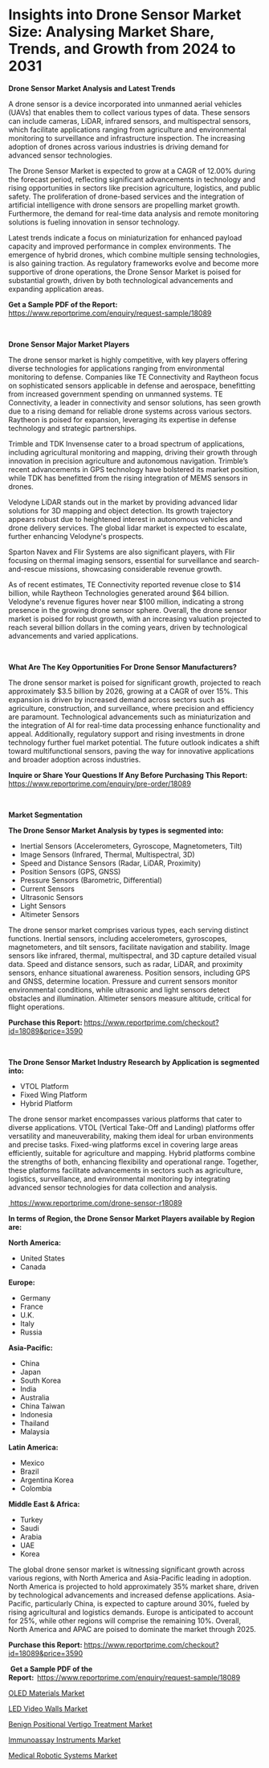 <p><h1>Insights into Drone Sensor Market Size: Analysing Market Share, Trends, and Growth from 2024 to 2031</h1></p><p><strong>Drone Sensor Market Analysis and Latest Trends</strong></p>
<p><p>A drone sensor is a device incorporated into unmanned aerial vehicles (UAVs) that enables them to collect various types of data. These sensors can include cameras, LiDAR, infrared sensors, and multispectral sensors, which facilitate applications ranging from agriculture and environmental monitoring to surveillance and infrastructure inspection. The increasing adoption of drones across various industries is driving demand for advanced sensor technologies.</p><p>The Drone Sensor Market is expected to grow at a CAGR of 12.00% during the forecast period, reflecting significant advancements in technology and rising opportunities in sectors like precision agriculture, logistics, and public safety. The proliferation of drone-based services and the integration of artificial intelligence with drone sensors are propelling market growth. Furthermore, the demand for real-time data analysis and remote monitoring solutions is fueling innovation in sensor technology. </p><p>Latest trends indicate a focus on miniaturization for enhanced payload capacity and improved performance in complex environments. The emergence of hybrid drones, which combine multiple sensing technologies, is also gaining traction. As regulatory frameworks evolve and become more supportive of drone operations, the Drone Sensor Market is poised for substantial growth, driven by both technological advancements and expanding application areas.</p></p>
<p><strong>Get a Sample PDF of the Report:&nbsp;</strong> <a href="https://www.reportprime.com/enquiry/request-sample/18089?utm_campaign=31&utm_medium=2&utm_source=Github&utm_content=ia&utm_term=20112024&utm_id=drone-sensor">https://www.reportprime.com/enquiry/request-sample/18089</a></p>
<p>&nbsp;</p>
<p><strong>Drone Sensor Major Market Players</strong></p>
<p><p>The drone sensor market is highly competitive, with key players offering diverse technologies for applications ranging from environmental monitoring to defense. Companies like TE Connectivity and Raytheon focus on sophisticated sensors applicable in defense and aerospace, benefitting from increased government spending on unmanned systems. TE Connectivity, a leader in connectivity and sensor solutions, has seen growth due to a rising demand for reliable drone systems across various sectors. Raytheon is poised for expansion, leveraging its expertise in defense technology and strategic partnerships.</p><p>Trimble and TDK Invensense cater to a broad spectrum of applications, including agricultural monitoring and mapping, driving their growth through innovation in precision agriculture and autonomous navigation. Trimble’s recent advancements in GPS technology have bolstered its market position, while TDK has benefitted from the rising integration of MEMS sensors in drones.</p><p>Velodyne LiDAR stands out in the market by providing advanced lidar solutions for 3D mapping and object detection. Its growth trajectory appears robust due to heightened interest in autonomous vehicles and drone delivery services. The global lidar market is expected to escalate, further enhancing Velodyne's prospects.</p><p>Sparton Navex and Flir Systems are also significant players, with Flir focusing on thermal imaging sensors, essential for surveillance and search-and-rescue missions, showcasing considerable revenue growth.</p><p>As of recent estimates, TE Connectivity reported revenue close to $14 billion, while Raytheon Technologies generated around $64 billion. Velodyne's revenue figures hover near $100 million, indicating a strong presence in the growing drone sensor sphere. Overall, the drone sensor market is poised for robust growth, with an increasing valuation projected to reach several billion dollars in the coming years, driven by technological advancements and varied applications.</p></p>
<p>&nbsp;</p>
<p><strong>What Are The Key Opportunities For Drone Sensor Manufacturers?</strong></p>
<p><p>The drone sensor market is poised for significant growth, projected to reach approximately $3.5 billion by 2026, growing at a CAGR of over 15%. This expansion is driven by increased demand across sectors such as agriculture, construction, and surveillance, where precision and efficiency are paramount. Technological advancements such as miniaturization and the integration of AI for real-time data processing enhance functionality and appeal. Additionally, regulatory support and rising investments in drone technology further fuel market potential. The future outlook indicates a shift toward multifunctional sensors, paving the way for innovative applications and broader adoption across industries.</p></p>
<p><strong>Inquire or Share Your Questions If Any Before Purchasing This Report:</strong> <a href="https://www.reportprime.com/enquiry/pre-order/18089?utm_campaign=31&utm_medium=2&utm_source=Github&utm_content=ia&utm_term=20112024&utm_id=drone-sensor">https://www.reportprime.com/enquiry/pre-order/18089</a></p>
<p>&nbsp;</p>
<p><strong>Market Segmentation</strong></p>
<p><strong>The Drone Sensor Market Analysis by types is segmented into:</strong></p>
<p><ul><li>Inertial Sensors (Accelerometers, Gyroscope, Magnetometers, Tilt)</li><li>Image Sensors (Infrared, Thermal, Multispectral, 3D)</li><li>Speed and Distance Sensors (Radar, LiDAR, Proximity)</li><li>Position Sensors (GPS, GNSS)</li><li>Pressure Sensors (Barometric, Differential)</li><li>Current Sensors</li><li>Ultrasonic Sensors</li><li>Light Sensors</li><li>Altimeter Sensors</li></ul></p>
<p><p>The drone sensor market comprises various types, each serving distinct functions. Inertial sensors, including accelerometers, gyroscopes, magnetometers, and tilt sensors, facilitate navigation and stability. Image sensors like infrared, thermal, multispectral, and 3D capture detailed visual data. Speed and distance sensors, such as radar, LiDAR, and proximity sensors, enhance situational awareness. Position sensors, including GPS and GNSS, determine location. Pressure and current sensors monitor environmental conditions, while ultrasonic and light sensors detect obstacles and illumination. Altimeter sensors measure altitude, critical for flight operations.</p></p>
<p><strong>Purchase this Report:&nbsp;</strong><a href="https://www.reportprime.com/checkout?id=18089&price=3590&utm_campaign=31&utm_medium=2&utm_source=Github&utm_content=ia&utm_term=20112024&utm_id=drone-sensor">https://www.reportprime.com/checkout?id=18089&price=3590</a></p>
<p>&nbsp;</p>
<p><strong>The Drone Sensor Market Industry Research by Application is segmented into:</strong></p>
<p><ul><li>VTOL Platform</li><li>Fixed Wing Platform</li><li>Hybrid Platform</li></ul></p>
<p><p>The drone sensor market encompasses various platforms that cater to diverse applications. VTOL (Vertical Take-Off and Landing) platforms offer versatility and maneuverability, making them ideal for urban environments and precise tasks. Fixed-wing platforms excel in covering large areas efficiently, suitable for agriculture and mapping. Hybrid platforms combine the strengths of both, enhancing flexibility and operational range. Together, these platforms facilitate advancements in sectors such as agriculture, logistics, surveillance, and environmental monitoring by integrating advanced sensor technologies for data collection and analysis.</p></p>
<p><a href="https://www.reportprime.com/drone-sensor-r18089?utm_campaign=31&utm_medium=2&utm_source=Github&utm_content=ia&utm_term=20112024&utm_id=drone-sensor">&nbsp;https://www.reportprime.com/drone-sensor-r18089</a></p>
<p><strong>In terms of Region, the Drone Sensor Market Players available by Region are:</strong></p>
<p>
    <p> <strong> North America: </strong>
        <ul>
            <li>United States</li>
            <li>Canada</li>
        </ul>
        </p> 
    <p> <strong> Europe: </strong>
        <ul>
            <li>Germany</li>
            <li>France</li>
            <li>U.K.</li>
            <li>Italy</li>
            <li>Russia</li>
        </ul>
        </p> 
    <p> <strong> Asia-Pacific: </strong>
        <ul>
            <li>China</li>
            <li>Japan</li>
            <li>South Korea</li>
            <li>India</li>
            <li>Australia</li>
            <li>China Taiwan</li>
            <li>Indonesia</li>
            <li>Thailand</li>
            <li>Malaysia</li>
        </ul>
        </p> 
    <p> <strong> Latin America: </strong>
        <ul>
            <li>Mexico</li>
            <li>Brazil</li>
            <li>Argentina Korea</li>
            <li>Colombia</li>
        </ul>
        </p> 
    <p> <strong> Middle East & Africa: </strong>
        <ul>
            <li>Turkey</li>
            <li>Saudi</li>
            <li>Arabia</li>
            <li>UAE</li>
            <li>Korea</li>
        </ul>
    </p>
    </p>
<p><p>The global drone sensor market is witnessing significant growth across various regions, with North America and Asia-Pacific leading in adoption. North America is projected to hold approximately 35% market share, driven by technological advancements and increased defense applications. Asia-Pacific, particularly China, is expected to capture around 30%, fueled by rising agricultural and logistics demands. Europe is anticipated to account for 25%, while other regions will comprise the remaining 10%. Overall, North America and APAC are poised to dominate the market through 2025.</p></p>
<p><strong>Purchase this Report: </strong><a href="https://www.reportprime.com/checkout?id=18089&price=3590&utm_campaign=31&utm_medium=2&utm_source=Github&utm_content=ia&utm_term=20112024&utm_id=drone-sensor">https://www.reportprime.com/checkout?id=18089&price=3590</a></p>
<p>&nbsp;<strong>Get a Sample PDF of the Report:&nbsp;&nbsp;</strong><a href="https://www.reportprime.com/enquiry/request-sample/18089?utm_campaign=31&utm_medium=2&utm_source=Github&utm_content=ia&utm_term=20112024&utm_id=drone-sensor">https://www.reportprime.com/enquiry/request-sample/18089</a></p>
<p><strong></strong></p>
<p><p><a href="https://github.com/rahu1506/Market-Research-Report-List-6/blob/main/oled-materials-market.md?utm_campaign=31&utm_medium=2&utm_source=Github&utm_content=ia&utm_term=20112024&utm_id=drone-sensor">OLED Materials Market</a></p><p><a href="https://github.com/FassouRP/Market-Research-Report-List-6/blob/main/led-video-walls-market.md?utm_campaign=31&utm_medium=2&utm_source=Github&utm_content=ia&utm_term=20112024&utm_id=drone-sensor">LED Video Walls Market</a></p><p><a href="https://issuu.com/reportprime-2/docs/benign-positional-vertigo-treatment_ca9e161bdd9555?utm_campaign=31&utm_medium=2&utm_source=Github&utm_content=ia&utm_term=20112024&utm_id=drone-sensor">Benign Positional Vertigo Treatment Market</a></p><p><a href="https://www.linkedin.com/pulse/immunoassay-instruments-market-trend-analysis-reveals-n3bpe?utm_campaign=31&utm_medium=2&utm_source=Github&utm_content=ia&utm_term=20112024&utm_id=drone-sensor">Immunoassay Instruments Market</a></p><p><a href="https://www.linkedin.com/pulse/comprehending-rapid-growth-global-medical-robotic-systems-wygye?utm_campaign=31&utm_medium=2&utm_source=Github&utm_content=ia&utm_term=20112024&utm_id=drone-sensor">Medical Robotic Systems Market</a></p></p>